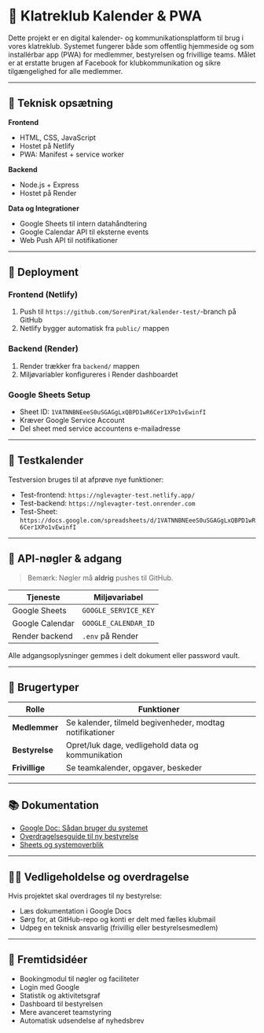 # 🧗 Klatreklub Kalender & PWA

Dette projekt er en digital kalender- og kommunikationsplatform til brug i vores klatreklub. Systemet fungerer både som offentlig hjemmeside og som installérbar app (PWA) for medlemmer, bestyrelsen og frivillige teams. Målet er at erstatte brugen af Facebook for klubkommunikation og sikre tilgængelighed for alle medlemmer.

---

## 🔧 Teknisk opsætning

**Frontend**  
- HTML, CSS, JavaScript  
- Hostet på Netlify  
- PWA: Manifest + service worker

**Backend**  
- Node.js + Express  
- Hostet på Render

**Data og Integrationer**  
- Google Sheets til intern datahåndtering  
- Google Calendar API til eksterne events  
- Web Push API til notifikationer

---

## 🚀 Deployment

### Frontend (Netlify)
1. Push til `https://github.com/SorenPirat/kalender-test/`-branch på GitHub
2. Netlify bygger automatisk fra `public/` mappen

### Backend (Render)
1. Render trækker fra `backend/` mappen
2. Miljøvariabler konfigureres i Render dashboardet

### Google Sheets Setup
- Sheet ID: `1VATNNBNEeeS0uSGAGgLxQBPD1wR6Cer1XPo1vEwinfI`
- Kræver Google Service Account
- Del sheet med service accountens e-mailadresse

---

## 🧪 Testkalender

Testversion bruges til at afprøve nye funktioner:

- Test-frontend: `https://nglevagter-test.netlify.app/`
- Test-backend: `https://nglevagter-test.onrender.com`
- Test-Sheet: `https://docs.google.com/spreadsheets/d/1VATNNBNEeeS0uSGAGgLxQBPD1wR6Cer1XPo1vEwinfI`

---

## 🔑 API-nøgler & adgang

> Bemærk: Nøgler må **aldrig** pushes til GitHub.

| Tjeneste        | Miljøvariabel            |
|----------------|---------------------------|
| Google Sheets  | `GOOGLE_SERVICE_KEY`      |
| Google Calendar| `GOOGLE_CALENDAR_ID`      |
| Render backend | `.env` på Render          |

Alle adgangsoplysninger gemmes i delt dokument eller password vault.

---

## 👥 Brugertyper

| Rolle         | Funktioner |
|---------------|------------|
| **Medlemmer** | Se kalender, tilmeld begivenheder, modtag notifikationer |
| **Bestyrelse**| Opret/luk dage, vedligehold data og kommunikation |
| **Frivillige**| Se teamkalender, opgaver, beskeder |

---

## 📚 Dokumentation

- [Google Doc: Sådan bruger du systemet](#)
- [Overdragelsesguide til ny bestyrelse](#)
- [Sheets og systemoverblik](#)

---

## 🧑‍💻 Vedligeholdelse og overdragelse

Hvis projektet skal overdrages til ny bestyrelse:

- Læs dokumentation i Google Docs
- Sørg for, at GitHub-repo og konti er delt med fælles klubmail
- Udpeg en teknisk ansvarlig (frivillig eller bestyrelsesmedlem)

---

## 🌱 Fremtidsidéer

- Bookingmodul til nøgler og faciliteter
- Login med Google
- Statistik og aktivitetsgraf
- Dashboard til bestyrelsen
- Mere avanceret teamstyring
- Automatisk udsendelse af nyhedsbrev
